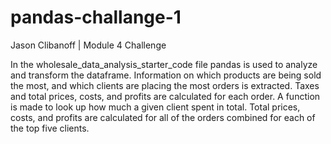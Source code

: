 # pandas-challange-1
Jason Clibanoff | Module 4 Challenge

In the wholesale_data_analysis_starter_code file pandas is used to analyze and transform the dataframe.
Information on which products are being sold the most, and which clients are placing the most orders is extracted.
Taxes and total prices, costs, and profits are calculated for each order.
A function is made to look up how much a given client spent in total.
Total prices, costs, and profits are calculated for all of the orders combined for each of the top five clients.
